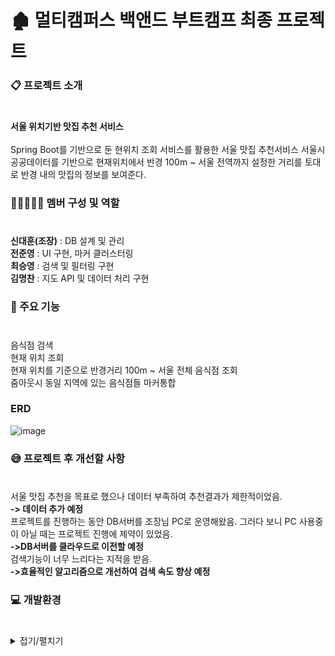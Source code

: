 # 🏚 멀티캠퍼스 백앤드 부트캠프 최종 프로젝트 

### 📋 프로젝트 소개
#
**서울 위치기반 맛집 추천 서비스**
<br /><br />
Spring Boot를 기반으로 둔 현위치 조회 서비스를 활용한 서울 맛집 추천서비스 서울시 공공데이터를 기반으로 현재위치에서 반경 100m ~ 서울 전역까지 설정한 거리를 토대로 반경 내의 맛집의 정보를 보여준다.



###  👨🏼‍🤝‍👨🏼 멤버 구성 및 역할
#
**신대훈(조장)** : DB 설계 및 관리
<br />
**전준영** :  UI 구현, 마커 클러스터링
<br />
**최승영** :   검색 및 필터링 구현
<br />
**김명찬** :   지도 API 및 데이터 처리 구현



### 📌 주요 기능 
#
음식점 검색 
<br />
현재 위치 조회
<br />
현재 위치를 기준으로 반경거리 100m ~ 서울 전체 음식점 조회
<br />
줌아웃시 동일 지역에 있는 음식점들 마커통합





### ERD
![image](https://github.com/user-attachments/assets/949806f4-bcb4-4807-9c7e-035cd9fc84c9)


### 😅 프로젝트 후 개선할 사항
#
서울 맛집 추천을 목표로 했으나 데이터 부족하여 추천결과가 제한적이었음.
<br />
**-> 데이터 추가 예정**
<br />
프로젝트를 진행하는 동안 DB서버를 조장님 PC로 운영해왔음. 그러다 보니 PC 사용중이 아닐 때는 프로젝트 진행에 제약이 있었음.
<br />
**->DB서버를 클라우드로 이전할 예정**
<br />
검색기능이 너무 느리다는 지적을 받음. 
<br />
**->효율적인 알고리즘으로 개선하여 검색 속도 향상 예정**


### 💻 개발환경
#

<details>
  <summary>
    접기/펼치기
  </summary>

- **JDK**
  - JAVA 17

- **프레임워크**
  - Spring Boot 3.x

- **빌드도구**
  - Gradle

- **개발도구**
  - Intellij IDEA (IDE)

- **기술 및 라이브러리**
  - MyBatis
  - Lombok
  - JSP
  - Naver Maps API

- **협업도구**
  - GitHub
  - ZOOM


  
</details>





